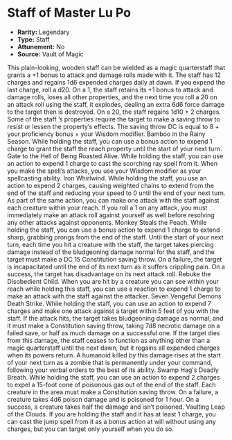 # Staff of Master Lu Po

- **Rarity:** Legendary
- **Type:** Staff
- **Attunement:** No
- **Source:** Vault of Magic

This plain-looking, wooden staff can be wielded as a magic quarterstaff that grants a +1 bonus to attack and damage rolls made with it. The staff has 12 charges and regains 1d6 expended charges daily at dawn. If you expend the last charge, roll a d20. On a 1, the staff retains its +1 bonus to attack and damage rolls, loses all other properties, and the next time you roll a 20 on an attack roll using the staff, it explodes, dealing an extra 6d6 force damage to the target then is destroyed. On a 20, the staff regains 1d10 + 2 charges. Some of the staff ’s properties require the target to make a saving throw to resist or lessen the property’s effects. The saving throw DC is equal to 8 + your proficiency bonus + your Wisdom modifier. Bamboo in the Rainy Season. While holding the staff, you can use a bonus action to expend 1 charge to grant the staff the reach property until the start of your next turn. Gate to the Hell of Being Roasted Alive. While holding the staff, you can use an action to expend 1 charge to cast the scorching ray spell from it. When you make the spell’s attacks, you use your Wisdom modifier as your spellcasting ability. Iron Whirlwind. While holding the staff, you use an action to expend 2 charges, causing weighted chains to extend from the end of the staff and reducing your speed to 0 until the end of your next turn. As part of the same action, you can make one attack with the staff against each creature within your reach. If you roll a 1 on any attack, you must immediately make an attack roll against yourself as well before resolving any other attacks against opponents. Monkey Steals the Peach. While holding the staff, you can use a bonus action to expend 1 charge to extend sharp, grabbing prongs from the end of the staff. Until the start of your next turn, each time you hit a creature with the staff, the target takes piercing damage instead of the bludgeoning damage normal for the staff, and the target must make a DC 15 Constitution saving throw. On a failure, the target is incapacitated until the end of its next turn as it suffers crippling pain. On a success, the target has disadvantage on its next attack roll. Rebuke the Disobedient Child. When you are hit by a creature you can see within your reach while holding this staff, you can use a reaction to expend 1 charge to make an attack with the staff against the attacker. Seven Vengeful Demons Death Strike. While holding the staff, you can use an action to expend 7 charges and make one attack against a target within 5 feet of you with the staff. If the attack hits, the target takes bludgeoning damage as normal, and it must make a Constitution saving throw, taking 7d8 necrotic damage on a failed save, or half as much damage on a successful one. If the target dies from this damage, the staff ceases to function as anything other than a magic quarterstaff until the next dawn, but it regains all expended charges when its powers return. A humanoid killed by this damage rises at the start of your next turn as a zombie that is permanently under your command, following your verbal orders to the best of its ability. Swamp Hag's Deadly Breath. While holding the staff, you can use an action to expend 2 charges to expel a 15-foot cone of poisonous gas out of the end of the staff. Each creature in the area must make a Constitution saving throw. On a failure, a creature takes 4d6 poison damage and is poisoned for 1 hour. On a success, a creature takes half the damage and isn’t poisoned. Vaulting Leap of the Clouds. If you are holding the staff and it has at least 1 charge, you can cast the jump spell from it as a bonus action at will without using any charges, but you can target only yourself when you do so.
